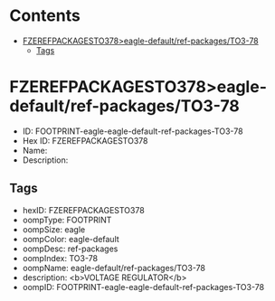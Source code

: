 



Contents
========

* [FZEREFPACKAGESTO378>eagle-default/ref-packages/TO3-78](#fzerefpackagesto378eagle-defaultref-packagesto3-78)
	* [Tags](#tags)

# FZEREFPACKAGESTO378>eagle-default/ref-packages/TO3-78

- ID: FOOTPRINT-eagle-eagle-default-ref-packages-TO3-78
- Hex ID: FZEREFPACKAGESTO378
- Name: 
- Description: 

## Tags

- hexID: FZEREFPACKAGESTO378
- oompType: FOOTPRINT
- oompSize: eagle
- oompColor: eagle-default
- oompDesc: ref-packages
- oompIndex: TO3-78
- oompName: eagle-default/ref-packages/TO3-78
- description: &lt;b&gt;VOLTAGE REGULATOR&lt;/b&gt;
- oompID: FOOTPRINT-eagle-eagle-default-ref-packages-TO3-78
